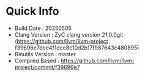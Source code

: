 # Quick Info
* Build Date : 20250505
* Clang Version : ZyC clang version 21.0.0git (https://github.com/llvm/llvm-project f39696e7dee4f1dce8c10d2b17f987643c480895)
* Binutils Version : master
* Compiled Based : https://github.com/llvm/llvm-project/commit/f39696e7

